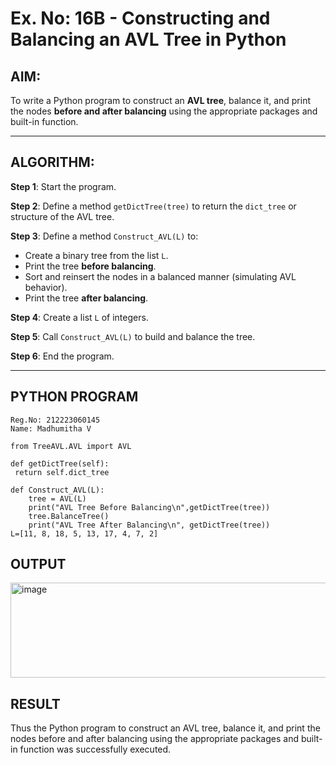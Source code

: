 # Ex. No: 16B - Constructing and Balancing an AVL Tree in Python

## AIM:
To write a Python program to construct an **AVL tree**, balance it, and print the nodes **before and after balancing** using the appropriate packages and built-in function.

---

## ALGORITHM:

**Step 1**: Start the program.

**Step 2**: Define a method `getDictTree(tree)` to return the `dict_tree` or structure of the AVL tree.

**Step 3**: Define a method `Construct_AVL(L)` to:
- Create a binary tree from the list `L`.
- Print the tree **before balancing**.
- Sort and reinsert the nodes in a balanced manner (simulating AVL behavior).
- Print the tree **after balancing**.

**Step 4**: Create a list `L` of integers.

**Step 5**: Call `Construct_AVL(L)` to build and balance the tree.

**Step 6**: End the program.

---

## PYTHON PROGRAM
```
Reg.No: 212223060145
Name: Madhumitha V

from TreeAVL.AVL import AVL

def getDictTree(self):
 return self.dict_tree

def Construct_AVL(L):
    tree = AVL(L)
    print("AVL Tree Before Balancing\n",getDictTree(tree))
    tree.BalanceTree()
    print("AVL Tree After Balancing\n", getDictTree(tree))
L=[11, 8, 18, 5, 13, 17, 4, 7, 2]
```

## OUTPUT
<img width="1260" height="152" alt="image" src="https://github.com/user-attachments/assets/e66c243e-2534-458e-b77e-43e24a0300f0" />

## RESULT
Thus the Python program to construct an AVL tree, balance it, and print the nodes before and after balancing using the appropriate packages and built-in function was successfully executed.
